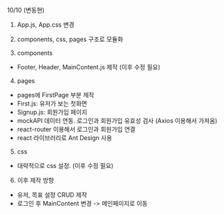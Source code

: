 10/10 (변동현)<br>
1. App.js, App.css 변경

2. components, css, pages 구조로 모듈화<br>

3. components<br>
- Footer, Header, MainContent.js 제작 (이후 수정 필요)<br>

4. pages<br>
- pages에 FirstPage 부분 제작<br>
- First.js: 유저가 보는 첫화면<br>
- Signup.js: 회원가입 페이지<br>
- mockAPI 데이터 연동. 로그인과 회원가입 유효성 검사 (Axios 이용해서 가져옴)<br>
- react-router 이용해서 로그인과 회원가입 연결<br>
- react 라이브러리로 Ant Design 사용<br>

5. css<br>
- 대략적으로 css 설정. (이후 수정 필요)<br>

6. 이후 제작 방향<br>
- 유저, 목표 설정 CRUD 제작<br>
- 로그인 후 MainContent 변경 -> 메인페이지로 이동
